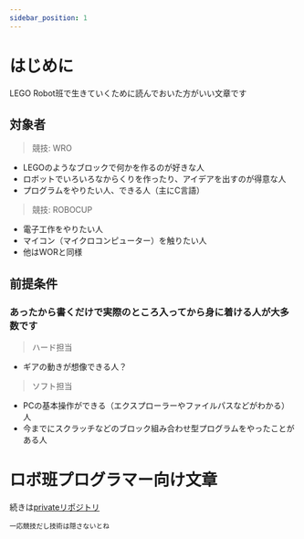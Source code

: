 ```yaml
---
sidebar_position: 1
---
```


# はじめに

LEGO Robot班で生きていくために読んでおいた方がいい文章です

## 対象者

> 競技: WRO

- LEGOのようなブロックで何かを作るのが好きな人
- ロボットでいろいろなからくりを作ったり、アイデアを出すのが得意な人
- プログラムをやりたい人、できる人（主にC言語）

> 競技: ROBOCUP

- 電子工作をやりたい人
- マイコン（マイクロコンピューター）を触りたい人
- 他はWORと同様

## 前提条件

### あったから書くだけで実際のところ入ってから身に着ける人が大多数です

> ハード担当

- ギアの動きが想像できる人？

> ソフト担当

- PCの基本操作ができる（エクスプローラーやファイルパスなどがわかる）人
- 今までにスクラッチなどのブロック組み合わせ型プログラムをやったことがある人

# ロボ班プログラマー向け文章

続きは[privateリポジトリ](https://github.com/ASK-STEM-official/ROBOT_blockly/blob/master/document/home.md)

<sub>一応競技だし技術は隠さないとね</sub>

